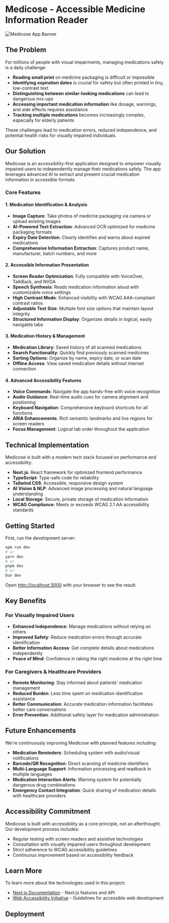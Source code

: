 # Medicose - Accessible Medicine Information Reader

![Medicose App Banner](https://via.placeholder.com/1200x300/4F46E5/FFFFFF?text=Medicose)

## The Problem

For millions of people with visual impairments, managing medications safely is a daily challenge:

- **Reading small print** on medicine packaging is difficult or impossible
- **Identifying expiration dates** is crucial for safety but often printed in tiny, low-contrast text
- **Distinguishing between similar-looking medications** can lead to dangerous mix-ups
- **Accessing important medication information** like dosage, warnings, and side effects requires assistance
- **Tracking multiple medications** becomes increasingly complex, especially for elderly patients

These challenges lead to medication errors, reduced independence, and potential health risks for visually impaired individuals.

## Our Solution

Medicose is an accessibility-first application designed to empower visually impaired users to independently manage their medications safely. The app leverages advanced AI to extract and present crucial medication information in accessible formats.

### Core Features

#### 1. Medication Identification & Analysis
- **Image Capture**: Take photos of medicine packaging via camera or upload existing images
- **AI-Powered Text Extraction**: Advanced OCR optimized for medicine packaging formats
- **Expiry Date Detection**: Clearly identifies and warns about expired medications
- **Comprehensive Information Extraction**: Captures product name, manufacturer, batch numbers, and more

#### 2. Accessible Information Presentation
- **Screen Reader Optimization**: Fully compatible with VoiceOver, TalkBack, and NVDA
- **Speech Synthesis**: Reads medication information aloud with customizable voice settings
- **High Contrast Mode**: Enhanced visibility with WCAG AAA-compliant contrast ratios
- **Adjustable Text Size**: Multiple font size options that maintain layout integrity
- **Structured Information Display**: Organizes details in logical, easily navigable tabs

#### 3. Medication History & Management
- **Medication Library**: Saved history of all scanned medications
- **Search Functionality**: Quickly find previously scanned medicines
- **Sorting Options**: Organize by name, expiry date, or scan date
- **Offline Access**: View saved medication details without internet connection

#### 4. Advanced Accessibility Features
- **Voice Commands**: Navigate the app hands-free with voice recognition
- **Audio Guidance**: Real-time audio cues for camera alignment and positioning
- **Keyboard Navigation**: Comprehensive keyboard shortcuts for all functions
- **ARIA Enhancements**: Rich semantic landmarks and live regions for screen readers
- **Focus Management**: Logical tab order throughout the application

## Technical Implementation

Medicose is built with a modern tech stack focused on performance and accessibility:

- **Next.js**: React framework for optimized frontend performance
- **TypeScript**: Type-safe code for reliability
- **Tailwind CSS**: Accessible, responsive design system
- **AI Vision & NLP**: Advanced image processing and natural language understanding
- **Local Storage**: Secure, private storage of medication information
- **WCAG Compliance**: Meets or exceeds WCAG 2.1 AA accessibility standards

## Getting Started

First, run the development server:

```bash
npm run dev
# or
yarn dev
# or
pnpm dev
# or
bun dev
```

Open [http://localhost:3000](http://localhost:3000) with your browser to see the result.

## Key Benefits

### For Visually Impaired Users
- **Enhanced Independence**: Manage medications without relying on others
- **Improved Safety**: Reduce medication errors through accurate identification
- **Better Information Access**: Get complete details about medications independently
- **Peace of Mind**: Confidence in taking the right medicine at the right time

### For Caregivers & Healthcare Providers
- **Remote Monitoring**: Stay informed about patients' medication management
- **Reduced Burden**: Less time spent on medication identification assistance
- **Better Communication**: Accurate medication information facilitates better care conversations
- **Error Prevention**: Additional safety layer for medication administration

## Future Enhancements

We're continuously improving Medicose with planned features including:

- **Medication Reminders**: Scheduling system with audio/visual notifications
- **Barcode/QR Recognition**: Direct scanning of medicine identifiers
- **Multi-Language Support**: Information processing and readback in multiple languages
- **Medication Interaction Alerts**: Warning system for potentially dangerous drug combinations
- **Emergency Contact Integration**: Quick sharing of medication details with healthcare providers

## Accessibility Commitment

Medicose is built with accessibility as a core principle, not an afterthought. Our development process includes:

- Regular testing with screen readers and assistive technologies
- Consultation with visually impaired users throughout development
- Strict adherence to WCAG accessibility guidelines
- Continuous improvement based on accessibility feedback

## Learn More

To learn more about the technologies used in this project:

- [Next.js Documentation](https://nextjs.org/docs) - Next.js features and API
- [Web Accessibility Initiative](https://www.w3.org/WAI/) - Guidelines for accessible web development

## Deployment


